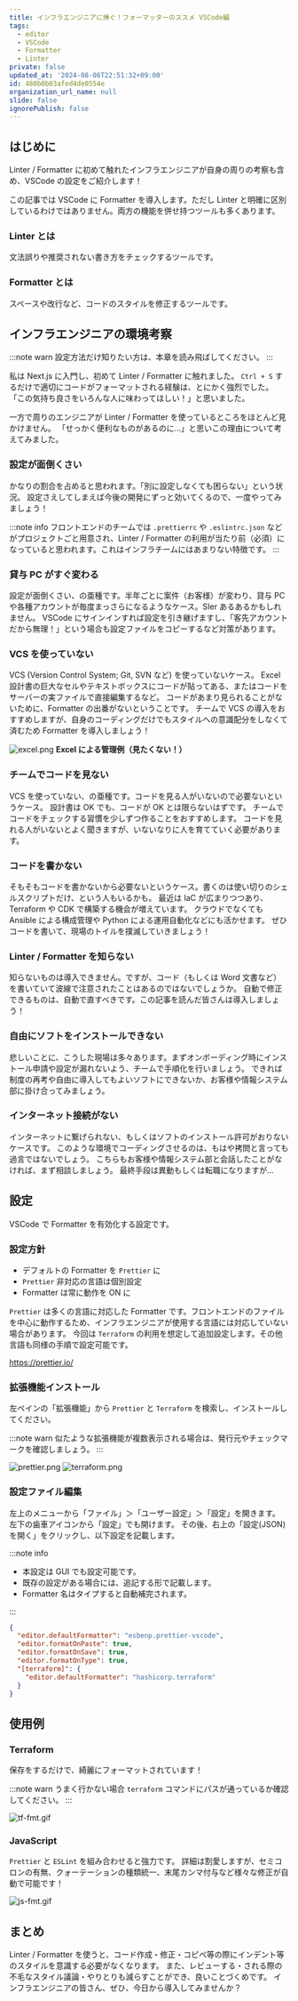 ```yaml
---
title: インフラエンジニアに捧ぐ！フォーマッターのススメ VSCode編
tags:
  - editor
  - VSCode
  - Formatter
  - Linter
private: false
updated_at: '2024-08-06T22:51:32+09:00'
id: 480b0b03afed4de0554e
organization_url_name: null
slide: false
ignorePublish: false
---
```


## はじめに

Linter / Formatter に初めて触れたインフラエンジニアが自身の周りの考察も含め、VSCode の設定をご紹介します！

この記事では VSCode に Formatter を導入します。ただし Linter と明確に区別しているわけではありません。両方の機能を併せ持つツールも多くあります。

### Linter とは

文法誤りや推奨されない書き方をチェックするツールです。

### Formatter とは

スペースや改行など、コードのスタイルを修正するツールです。

## インフラエンジニアの環境考察

:::note warn
設定方法だけ知りたい方は、本章を読み飛ばしてください。
:::

私は Next.js に入門し、初めて Linter / Formatter に触れました。
`Ctrl + S` するだけで適切にコードがフォーマットされる経験は、とにかく強烈でした。
「この気持ち良さをいろんな人に味わってほしい！」と思いました。

一方で周りのエンジニアが Linter / Formatter を使っているところをほとんど見かけません。
「せっかく便利なものがあるのに…」と思いこの理由について考えてみました。

### 設定が面倒くさい

かなりの割合を占めると思われます。「別に設定しなくても困らない」という状況。
設定さえしてしまえば今後の開発にずっと効いてくるので、一度やってみましょう！

:::note info
フロントエンドのチームでは `.prettierrc` や `.eslintrc.json` などがプロジェクトごと用意され、Linter / Formatter の利用が当たり前（必須）になっていると思われます。これはインフラチームにはあまりない特徴です。
:::

### 貸与 PC がすぐ変わる

設定が面倒くさい、の亜種です。半年ごとに案件（お客様）が変わり、貸与 PC や各種アカウントが毎度まっさらになるようなケース。SIer あるあるかもしれません。
VSCode にサインインすれば設定を引き継げますし、「客先アカウントだから無理！」という場合も設定ファイルをコピーするなど対策があります。

### VCS を使っていない

VCS (Version Control System; Git, SVN など) を使っていないケース。
Excel 設計書の巨大なセルやテキストボックスにコードが貼ってある、またはコードをサーバーの実ファイルで直接編集するなど。
コードがあまり見られることがないために、Formatter の出番がないということです。
チームで VCS の導入をおすすめしますが、自身のコーディングだけでもスタイルへの意識配分をしなくて済むため Formatter を導入しましょう！

![excel.png](https://qiita-image-store.s3.ap-northeast-1.amazonaws.com/0/3852183/f92e7c8a-e3ac-393e-755d-9ea1379d33a5.png)
**Excel による管理例（見たくない！）**

### チームでコードを見ない

VCS を使っていない、の亜種です。コードを見る人がいないので必要ないというケース。
設計書は OK でも、コードが OK とは限らないはずです。
チームでコードをチェックする習慣を少しずつ作ることをおすすめします。
コードを見れる人がいないとよく聞きますが、いないなりに人を育てていく必要があります。

### コードを書かない

そもそもコードを書かないから必要ないというケース。書くのは使い切りのシェルスクリプトだけ、という人もいるかも。
最近は IaC が広まりつつあり、Terraform や CDK で構築する機会が増えています。
クラウドでなくても Ansible による構成管理や Python による運用自動化などにも活かせます。
ぜひコードを書いて、現場のトイルを撲滅していきましょう！

### Linter / Formatter を知らない

知らないものは導入できません。ですが、コード（もしくは Word 文書など）を書いていて波線で注意されたことはあるのではないでしょうか。
自動で修正できるものは、自動で直すべきです。この記事を読んだ皆さんは導入しましょう！

### 自由にソフトをインストールできない

悲しいことに、こうした現場は多々あります。まずオンボーディング時にインストール申請や設定が漏れないよう、チームで手順化を行いましょう。
できれば制度の再考や自由に導入してもよいソフトにできないか、お客様や情報システム部に掛け合ってみましょう。

### インターネット接続がない

インターネットに繋げられない、もしくはソフトのインストール許可がおりないケースです。
このような環境でコーディングさせるのは、もはや拷問と言っても過言ではないでしょう。
こちらもお客様や情報システム部と会話したことがなければ、まず相談しましょう。
最終手段は異動もしくは転職になりますが…

## 設定

VSCode で Formatter を有効化する設定です。

### 設定方針

- デフォルトの Formatter を `Prettier` に
- `Prettier` 非対応の言語は個別設定
- Formatter は常に動作を ON に

`Prettier` は多くの言語に対応した Formatter です。フロントエンドのファイルを中心に動作するため、インフラエンジニアが使用する言語には対応していない場合があります。
今回は `Terraform` の利用を想定して追加設定します。その他言語も同様の手順で設定可能です。

https://prettier.io/

### 拡張機能インストール

左ペインの「拡張機能」から `Prettier` と `Terraform` を検索し、インストールしてください。

:::note warn
似たような拡張機能が複数表示される場合は、発行元やチェックマークを確認しましょう。
:::

![prettier.png](https://qiita-image-store.s3.ap-northeast-1.amazonaws.com/0/3852183/e2945f2e-ff58-bb2e-8c59-351868a568e1.png)
![terraform.png](https://qiita-image-store.s3.ap-northeast-1.amazonaws.com/0/3852183/64900b20-a26e-663a-a53c-6cd0fab4a11e.png)

### 設定ファイル編集

左上のメニューから「ファイル」＞「ユーザー設定」＞「設定」を開きます。
左下の歯車アイコンから「設定」でも開けます。
その後、右上の「設定(JSON)を開く」をクリックし、以下設定を記載します。

:::note info

- 本設定は GUI でも設定可能です。
- 既存の設定がある場合には、追記する形で記載します。
- Formatter 名はタイプすると自動補完されます。

:::

```json:settings.json
{
  "editor.defaultFormatter": "esbenp.prettier-vscode",
  "editor.formatOnPaste": true,
  "editor.formatOnSave": true,
  "editor.formatOnType": true,
  "[terraform]": {
    "editor.defaultFormatter": "hashicorp.terraform"
  }
}
```

## 使用例

### Terraform

保存をするだけで、綺麗にフォーマットされています！

:::note warn
うまく行かない場合 `terraform` コマンドにパスが通っているか確認してください。
:::

![tf-fmt.gif](https://qiita-image-store.s3.ap-northeast-1.amazonaws.com/0/3852183/447203cf-1356-dbb8-a747-8900a945ff2e.gif)

### JavaScript

`Prettier` と `ESLint` を組み合わせると強力です。
詳細は割愛しますが、セミコロンの有無、クォーテーションの種類統一、末尾カンマ付与など様々な修正が自動で可能です！

![js-fmt.gif](https://qiita-image-store.s3.ap-northeast-1.amazonaws.com/0/3852183/75153af2-36ac-fb2b-8a0b-6ed59e00d4ee.gif)

## まとめ

Linter / Formatter を使うと、コード作成・修正・コピペ等の際にインデント等のスタイルを意識する必要がなくなります。
また、レビューする・される際の不毛なスタイル議論・やりとりも減らすことができ、良いことづくめです。
インフラエンジニアの皆さん、ぜひ、今日から導入してみませんか？
